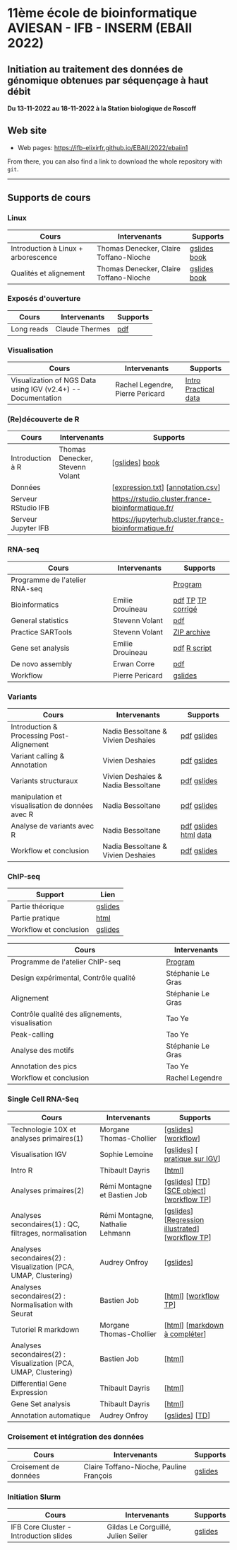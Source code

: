
# 11ème école de bioinformatique AVIESAN - IFB - INSERM (EBAII 2022)

## Initiation au traitement des données de génomique obtenues par séquençage à haut débit

**Du 13-11-2022 au 18-11-2022 à la Station biologique de Roscoff**


## Web site

- Web pages: <https://ifb-elixirfr.github.io/EBAII/2022/ebaiin1>

From there, you can also find a link to download the whole repository with `git`.

****

## Supports de cours
### Linux

| Cours | Intervenants | Supports |
|----------------------------------|--------------|----------|
| Introduction à Linux + arborescence|  Thomas Denecker, Claire Toffano-Nioche | [gslides](https://docs.google.com/presentation/d/1181lS4gavBcVo0Yz70n6bawAvWdUlX-H3p0cFZ4Uadg/edit?usp=sharing)  [book](https://ifb-elixirfr.github.io/LinuxEBAII/00_home.html) |
| Qualités et alignement | Thomas Denecker, Claire Toffano-Nioche | [gslides](https://docs.google.com/presentation/d/1ccuvsU7ibsn3GWMgp8wN0fOh7QmIgkIpCB-Mpt1vldU/edit?usp=sharing) [book](https://ifb-elixirfr.github.io/LinuxEBAII/00_home.html) |


### Exposés d'ouverture

| Cours | Intervenants | Supports |
|----------------------------------|--------------|----------|
| Long reads | Claude Thermes | [pdf](long_reads/20221114_ROSCOFF11_EBAII_N1_CT.pdf) |

### Visualisation

| Cours | Intervenants | Supports |
|----------------------------------|--------------|----------|
| Visualization of NGS Data using IGV (v2.4+) -- Documentation | Rachel Legendre, Pierre Pericard| [Intro](IGV/IGV.html) [Practical](IGV/IGV_practical.html) [data](IGV/data_igv.zip) |

### (Re)découverte de R

| Cours | Intervenants | Supports |
|-----------------------|--------------|-------------------------------------|
| Introduction à R | Thomas Denecker, Stevenn Volant | [[gslides](https://docs.google.com/presentation/d/1jK9-lZVmgSlPilTs4946_EiFaoQJmbvV/edit?usp=sharing&ouid=116446740554003676596&rtpof=true&sd=true)] [book](https://ifb-elixirfr.github.io/EBAII_IntroR/)|
| Données | | [[expression.txt](intro_R/expression.txt)] [[annotation.csv](intro_R/annotation.csv)] |
| Serveur RStudio IFB | | <https://rstudio.cluster.france-bioinformatique.fr/> |
| Serveur Jupyter IFB | | <https://jupyterhub.cluster.france-bioinformatique.fr/> |

### RNA-seq

| Cours | Intervenants | Supports |
|----------------------------------|------------------|----------|
| Programme de l'atelier RNA-seq | |  [Program](RNAseq/README.md) |
| Bioinformatics | Emilie Drouineau | [pdf](https://docs.google.com/presentation/d/1CnNzhI8PzWfw-inCTZjFTBLeAdoqHfOO9a0Sp8_FCoU/edit#slide=id.g18a6186c91b_0_8) [TP](https://raw.githubusercontent.com/IFB-ElixirFr/EBAII/master/2022/ebaiin1/RNAseq/Mapping/runme.sh) [TP corrigé](https://raw.githubusercontent.com/IFB-ElixirFr/EBAII/master/2022/ebaiin1/RNAseq/Mapping/runme_corrected.sh)|
| General statistics | Stevenn Volant | [pdf](RNAseq/RNASeq_differential_analysis.pdf) |
| Practice SARTools | Stevenn Volant | [ZIP archive](RNAseq/Practice_SARTools.zip) |
| Gene set analysis | Emilie Drouineau | [pdf](https://github.com/IFB-ElixirFr/EBAII/blob/master/2021/ebaiin1/RNAseq/GSEA_Theory.pdf) [R script](https://github.com/IFB-ElixirFr/EBAII/blob/master/2021/ebaiin1/RNAseq/GSEA_TP.R)|
| De novo assembly | Erwan Corre | [pdf](RNAseq/RNASeq_denovo_EBAII2022_red.pdf)  |
| Workflow | Pierre Pericard | [gslides](https://docs.google.com/presentation/d/1O8chaQRaZsIawhHFJBpAzB8nIOaogWiL82qG96E4OE0/edit?usp=sharing)  |

### Variants

| Cours | Intervenants | Supports |
|----------------------------------|------------------|----------|
| Introduction & Processing Post-Alignement | Nadia Bessoltane & Vivien Deshaies |[pdf](https://github.com/IFB-ElixirFr/EBAII/blob/master/2022/ebaiin1/DNAseq/1-Intro_Processing-Post-Alignement.pptx.pdf) [gslides](https://docs.google.com/presentation/d/1Z9HlepuI017lGUkFlpwLxdvx4QARG1RQ/) |
| Variant calling & Annotation | Vivien Deshaies | [pdf](https://github.com/IFB-ElixirFr/EBAII/blob/master/2022/ebaiin1/DNAseq/2-Variant-calling_Annotation.pptx.pdf) [gslides](https://docs.google.com/presentation/d/1JJffLPchxxhy1SFIi-0UedWvn5-n9VgK/) |
| Variants structuraux | Vivien Deshaies & Nadia Bessoltane | [pdf](https://github.com/IFB-ElixirFr/EBAII/blob/master/2022/ebaiin1/DNAseq/3-Variants-Structuraux.pptx.pdf) [gslides](https://docs.google.com/presentation/d/1tJn2-RMWkn7nLrcOubJPvMKx9A8WT2KP/) |
| manipulation et visualisation de données avec R | Nadia Bessoltane | [pdf](https://github.com/IFB-ElixirFr/EBAII/blob/master/2022/ebaiin1/DNAseq/4-Manipuler_table_sourR.pptx.pdf) [gslides](https://docs.google.com/presentation/d/1oOiJfcdnbIaY3G3F_CI-1nt-Op0W0aR8/) |
| Analyse de variants avec R | Nadia Bessoltane | [pdf](https://github.com/IFB-ElixirFr/EBAII/blob/master/2022/ebaiin1/DNAseq/5-Manipuler_VCF_sourR.pptx.pdf) [gslides](https://docs.google.com/presentation/d/10W-EipRAc6146UZwVIRQCvS3Riau3QO4/) [html](https://github.com/IFB-ElixirFr/EBAII/blob/master/2022/ebaiin1/DNAseq/RMD/2022_ebaiin1_variant_analysis.html) [data](https://github.com/IFB-ElixirFr/EBAII/blob/master/2022/ebaiin1/DNAseq/RMD/data)|
| Workflow et conclusion | Nadia Bessoltane & Vivien Deshaies | [pdf](https://github.com/IFB-ElixirFr/EBAII/blob/master/2022/ebaiin1/DNAseq/6-Workflow_Conclusion.pptx.pdf) [gslides](https://docs.google.com/presentation/d/1-nON-453OfocMrXJ95fMc-JaU9KRcNnB/) |


### ChIP-seq

| Support | Lien |
|----------------------------------|------------------|
| Partie théorique | [gslides](https://docs.google.com/presentation/d/1d2fjTy081bhrqM1HbjZ7SZPv9KNDa3Qx4u4NTsLCXmA/edit?usp=sharing) |
| Partie pratique | [html](chip-seq/hands-on/hands-on.html) |
| Workflow et conclusion | [gslides](https://docs.google.com/presentation/d/1HbueGiV3rab8a7TCHRePlXqgWIFXfCHla9jgehD9DA4/edit?usp=sharing) |

| Cours | Intervenants |
|----------------------------------|------------------|
| Programme de l'atelier ChIP-seq | [Program](chip-seq/) |
| Design expérimental, Contrôle qualité | Stéphanie Le Gras |
| Alignement | Stéphanie Le Gras |
| Contrôle qualité des alignements, visualisation | Tao Ye |
| Peak-calling | Tao Ye |
| Analyse des motifs | Stéphanie Le Gras |
| Annotation des pics | Tao Ye |
| Workflow et conclusion | Rachel Legendre |


### Single Cell RNA-Seq

| Cours                            | Intervenants     | Supports |
|----------------------------------|------------------|----------|
| Technologie 10X et analyses primaires(1)| Morgane Thomas-Chollier | [[gslides](https://docs.google.com/presentation/d/1rYptI4sdxeKNNbRdszlgQTa-BqBb6s2pNIYjy1GUG7A/edit#slide=id.g18915492416_1_58)] [[workflow](https://ifb-elixirfr.github.io/EBAII/2022/ebaiin1/SingleCell/workflow_tableau/1_analyses%20primaires.jpg)] |
| Visualisation IGV | Sophie Lemoine | [[gslides](https://docs.google.com/presentation/d/1TF4_31hWuuRtKS7oKk5izFxsEk8PYScxuN-ykLoptms/edit#slide=id.g188fbf08b5b_0_1260)] [ [pratique sur IGV](https://ifb-elixirfr.github.io/EBAII/2022/ebaiin1/SingleCell/IGV)] |
| Intro R                          | Thibault Dayris  | [[html](https://ifb-elixirfr.github.io/EBAII/2022/ebaiin1/SingleCell/R_Intro/SingleCell_IntroR_RStudio.html)] |
| Analyses primaires(2)                         | Rémi Montagne et Bastien Job  | [[gslides](https://docs.google.com/presentation/d/1TF4_31hWuuRtKS7oKk5izFxsEk8PYScxuN-ykLoptms/edit#slide=id.g188fbf08b5b_0_1260)] [[TD](https://ifb-elixirfr.github.io/EBAII/2022/ebaiin1/SingleCell/TD_03_Preprocessing.html)] [[SCE object](https://docs.google.com/presentation/d/162X1w-drYyvtPpSKJwHKbPlHpKeeEq3J1mcn3HaidFU/edit?usp=share_link)] [[workflow TP](https://ifb-elixirfr.github.io/EBAII/2022/ebaiin1/SingleCell/workflow_tableau/2_analyses_primaires_TP.jpg)]|
| Analyses secondaires(1) : QC, filtrages, normalisation | Rémi Montagne, Nathalie Lehmann | [[gslides](https://docs.google.com/presentation/d/1G2Tqqhj8I-Hh7xkBzaIdCB4bKSrok6KyOqcyRm7XZ2U/edit#slide=id.g18c821d1de2_1_62)] [[Regression illustrated](https://docs.google.com/presentation/d/1JEfa445mhku9RfR9VO2AkJ87gAe9Km0YnlWGkLXbZZs/edit?usp=share_link)] [[workflow TP](https://ifb-elixirfr.github.io/EBAII/2022/ebaiin1/SingleCell/workflow_tableau/3_analyses_secondaires_scTK.jpg)] |
| Analyses secondaires(2) : Visualization (PCA, UMAP, Clustering) | Audrey Onfroy | [[gslides](https://docs.google.com/presentation/d/1s_7RUSdovYipQfQDJ-CylNg-WZSp1-RGPD5L6UHVQQA/edit#slide=id.p)] |
| Analyses secondaires(2) : Normalisation with Seurat | Bastien Job | [[html](https://ifb-elixirfr.github.io/EBAII/2022/ebaiin1/SingleCell/Normalisation/Normalization.html)] [[workflow TP](https://ifb-elixirfr.github.io/EBAII/2022/ebaiin1/SingleCell/workflow_tableau/4_analyses_secondaires_norm_seurat.jpg)] |
| Tutoriel R markdown | Morgane Thomas-Chollier | [[html](https://ifb-elixirfr.github.io/EBAII/2022/ebaiin1/SingleCell/Normalisation/UsingMarkdown.html)] [[markdown à compléter](https://github.com/IFB-ElixirFr/EBAII/blob/master/2022/ebaiin1/SingleCell/Normalisation/RMarkdown.header.Rmd)] |
| Analyses secondaires(2) : Visualization (PCA, UMAP, Clustering) | Bastien Job | [[html]()] |
| Differential Gene Expression          | Thibault Dayris  | [[html](https://ifb-elixirfr.github.io/EBAII/2022/ebaiin1/SingleCell/DEA/SingleCell_DEA.html)] |
| Gene Set analysis                     | Thibault Dayris  | [[html](https://ifb-elixirfr.github.io/EBAII/2022/ebaiin1/SingleCell/Gene_Set_Enrichment_Analysis/SingleCell_Enricher.html)] |
| Annotation automatique | Audrey Onfroy | [[gslides](https://docs.google.com/presentation/d/1jxU8Yjhw2hOMAeoXoW_6T7BY2jCTqz99RLR9D-3IXHM/edit?usp=share_link)] [[TD](https://ifb-elixirfr.github.io/EBAII/2022/ebaiin1/SingleCell/Annotation_SingleR.html)] |


### Croisement et intégration des données

| Cours | Intervenants | Supports |
|----------------------------------|------------------|----------|
| Croisement de données | Claire Toffano-Nioche, Pauline François | [gslides](https://docs.google.com/presentation/d/1RtjDQv0BKndYUapsfagoEZhSsmGZ_ZwbIp_onxzeGIc/edit?usp=sharing) |


### Initiation Slurm

| Cours | Intervenants | Supports |
|----------------------------------|------------------|----------|
| IFB Core Cluster - Introduction slides | Gildas Le Corguillé, Julien Seiler |[gslides](https://docs.google.com/presentation/d/11r_1pqyT0jCSJ9R3w23a7mMr57eFq9fsh7ph4LmYwT0/edit?usp=sharing) |
